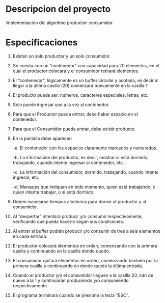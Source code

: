 # Descripcion del proyecto
Implementacion del algoritmo productor-consumidor

# Especificaciones
1. Existen un solo productor y un solo consumidor.
2. Se cuenta con un “contenedor” con capacidad para 20 elementos, en el cual el productor
   colocará y el consumidor retirará elementos.
3. El “contenedor”, lógicamente es un buffer circular y acotado, es decir al llegar a la última
   casilla (20) comenzará nuevamente en la casilla 1.
4. El producto puede ser: números, caracteres especiales, letras, etc.
5. Solo puede ingresar uno a la vez al contenedor.
6. Para que el Productor pueda entrar, debe haber espacio en el contenedor.
7. Para que el Consumidor pueda entrar, debe existir producto.
8. En la pantalla debe aparecer:


    -a. El contenedor con los espacios claramente marcados y numerados.
    
    -b. La información del productor, es decir, mostrar si está dormido, trabajando, cuando
       intente ingresar al contenedor, etc.
       
    -c. La información del consumidor, dormido, trabajando, cuando intente ingresar, etc.
    
    -d. Mensajes que indiquen en todo momento, quien está trabajando, o quien intenta
       trabajar, o si está dormido.
       
9. Deben manejarse tiempos aleatorios para dormir al productor y al consumidor.
10. Al “despertar” intentará producir y/o consumir respectivamente, verificando que pueda
    hacerlo según sus condiciones.
11. Al entrar al buffer podrán producir y/o consumir de tres a seis elementos en cada entrada.
12. El productor colocará elementos en orden, comenzando con la primera casilla y continuando
    en la casilla donde quedo.
13. El consumidor quitará elementos en orden, comenzando también por la primera casilla y
    continuando en donde quedo la última entrada.
14. Cuando el productor y/o el consumidor lleguen a la casilla 20, irán de nuevo a la 1 y
    continuarán produciendo y/o consumiendo respectivamente.
15. El programa terminara cuando se presione la tecla “ESC”. 
